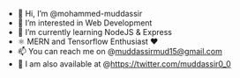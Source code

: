 - 👋 Hi, I’m @mohammed-muddassir
- 👀 I’m interested in Web Development 
- 🌱 I’m currently learning NodeJS & Express
- ⚛  MERN and Tensorflow Enthusiast ❤
- 📫 You can reach me on @muddassirmud15@gmail.com
- 💫 I am also available at @https://twitter.com/muddassir0_0
<!---
mohammed-muddassir/mohammed-muddassir is a ✨ special ✨ repository because its `README.md` (this file) appears on your GitHub profile.
You can click the Preview link to take a look at your changes.
--->
